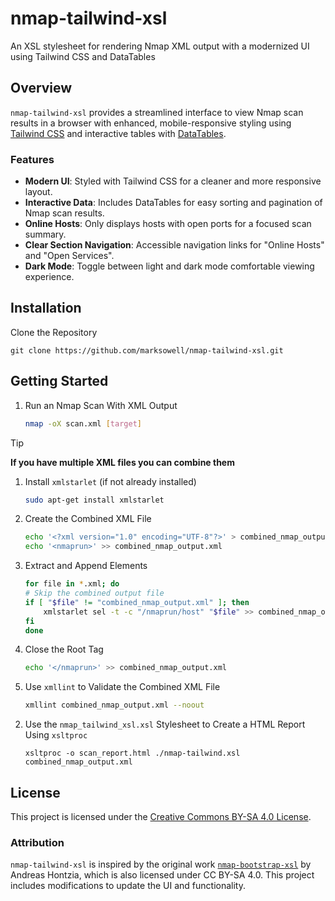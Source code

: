 # nmap-tailwind-xsl
An XSL stylesheet for rendering Nmap XML output with a modernized UI using Tailwind CSS and DataTables

## Overview

`nmap-tailwind-xsl` provides a streamlined interface to view Nmap scan results in a browser with enhanced, mobile-responsive styling using [Tailwind CSS](https://tailwindcss.com) and interactive tables with [DataTables](https://datatables.net/).

### Features
- **Modern UI**: Styled with Tailwind CSS for a cleaner and more responsive layout.
- **Interactive Data**: Includes DataTables for easy sorting and pagination of Nmap scan results.
- **Online Hosts**: Only displays hosts with open ports for a focused scan summary.
- **Clear Section Navigation**: Accessible navigation links for "Online Hosts" and "Open Services".
- **Dark Mode**: Toggle between light and dark mode comfortable viewing experience.

## Installation
Clone the Repository
```
git clone https://github.com/marksowell/nmap-tailwind-xsl.git
```

## Getting Started

1. Run an Nmap Scan With XML Output
   
   ```bash
   nmap -oX scan.xml [target]
   ```
> [!TIP]
> 
> **If you have multiple XML files you can combine them**
> 1. Install `xmlstarlet` (if not already installed)
>    
>    ```bash
>    sudo apt-get install xmlstarlet
>    ```
> 3. Create the Combined XML File
>    ```bash
>    echo '<?xml version="1.0" encoding="UTF-8"?>' > combined_nmap_output.xml
>    echo '<nmaprun>' >> combined_nmap_output.xml
>    ```
> 4. Extract and Append <host> Elements
>    ```bash
>    for file in *.xml; do
>    # Skip the combined output file
>    if [ "$file" != "combined_nmap_output.xml" ]; then
>        xmlstarlet sel -t -c "/nmaprun/host" "$file" >> combined_nmap_output.xml
>    fi
>    done
>    ```
> 5. Close the Root <nmaprun> Tag
>    ```bash
>    echo '</nmaprun>' >> combined_nmap_output.xml
>    ```
> 6. Use `xmllint` to Validate the Combined XML File
>    ```bash
>    xmllint combined_nmap_output.xml --noout
>    ```

2. Use the `nmap_tailwind_xsl.xsl` Stylesheet to Create a HTML Report Using `xsltproc`
   
   ```
   xsltproc -o scan_report.html ./nmap-tailwind.xsl combined_nmap_output.xml
   ```

## License

This project is licensed under the [Creative Commons BY-SA 4.0 License](https://creativecommons.org/licenses/by-sa/4.0/).

### Attribution
`nmap-tailwind-xsl` is inspired by the original work [`nmap-bootstrap-xsl`](https://github.com/honze-net/nmap-bootstrap-xsl) by Andreas Hontzia, which is also licensed under CC BY-SA 4.0. This project includes modifications to update the UI and functionality.
